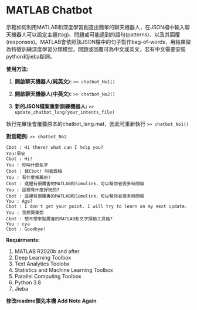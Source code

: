 # MATLAB Chatbot

示範如何利用MATLAB和深度學習創造出簡單的聊天機器人，在JSON檔中輸入聊天機器人可以設定主題(tag)、問題或可能遇到的語句(patterns)、以及其回覆(responses)。MATLAB會依照該JSON檔中的句子製作bag-of-words，用結果做為特徵訓練深度學習分類模型。問題或回覆可為中文或英文，若有中文需要安裝python和jieba斷詞。

**使用方法:**
1. **開啟聊天機器人(純英文):**
`>> chatbot_No1()`

2. **開啟聊天機器人(中英文):**
`>> chatbot_No2()`

3. **新的JSON檔案重新訓練機器人:**
`>> update_chatbot_lang(your_intents_file)`

執行完畢後會覆蓋原本的chatbot_lang.mat，因此可重新執行
`>> chatbot_No1()`

**對話範例:**
`>> chatbot_No2`

    Cbot : Hi there! what can I help you?
    You:早安
    Cbot : Hi!
    You : 你叫什麼名字
    Cbot : 我Cbot! 叫我西柏
    You : 有什麼推薦的?
    Cbot : 這裡有很厲害的MATLAB和Simulink，可以幫你省很多時間唷
    You : 這裡有什麼好玩的?
    Cbot : 這裡有很厲害的MATLAB和Simulink，可以幫你省很多時間唷
    You : Age?
    Cbot : I don't get your point. I will try to learn on my next update.
    You : 我想買東西
    Cbot : 想不想來點厲害的MATLAB和文字探勘工具箱?
    You : cya
    Cbot : Goodbye!


**Requirments:**
1. MATLAB R2020b and after
2. Deep Learning Toolbox
3. Text Analytics Toolobx
4. Statistics and Machine Learning Toolbox
5. Parallel Computing Toolbox
6. Python 3.8
7. Jieba

**修改readme領先本機**
**Add Note Again**
